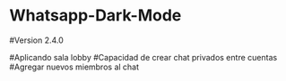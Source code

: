 # Whatsapp-Dark-Mode

#Version 2.4.0

#Aplicando sala lobby
#Capacidad de crear chat privados entre cuentas
#Agregar nuevos miembros al chat
